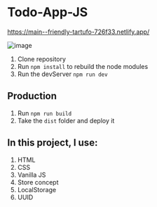 # Todo-App-JS

https://main--friendly-tartufo-726f33.netlify.app/

![image](https://github.com/frangcalzada/Todo-App-JS/assets/40276177/34a08e7a-4c44-482c-bf41-a3fb4db08a26)


1. Clone repository
2. Run ```npm install``` to rebuild the node modules
3. Run the devServer ```npm run dev```

## Production
1. Run ```npm run build```
2. Take the ```dist``` folder and deploy it

## In this project, I use:
1. HTML
2. CSS
3. Vanilla JS
4. Store concept
5. LocalStorage
6. UUID

